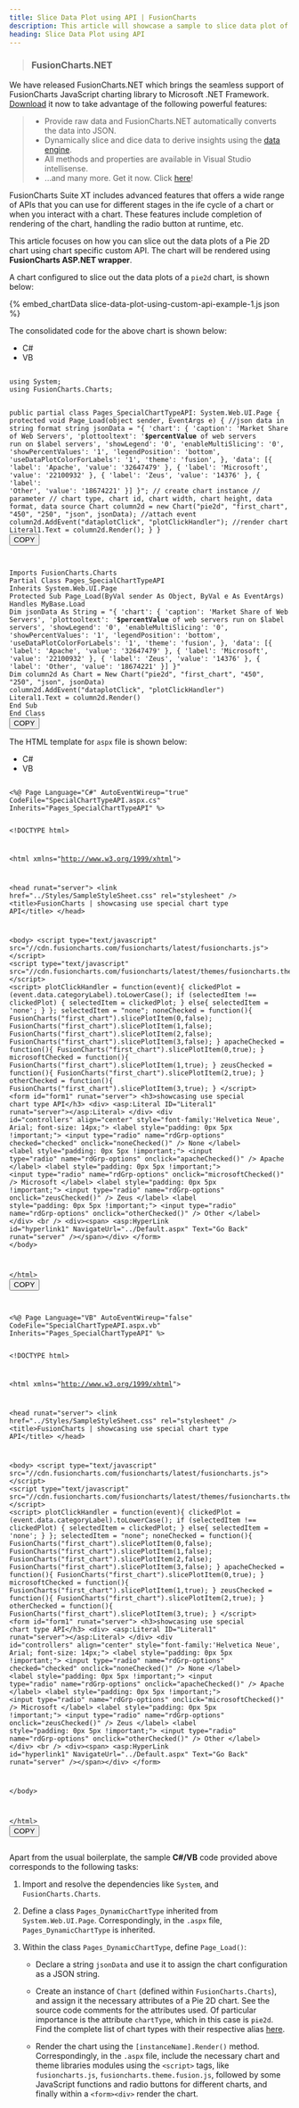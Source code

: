 ```yaml
---
title: Slice Data Plot using API | FusionCharts
description: This article will showcase a sample to slice data plot of the pie chart using chart specific custom API .
heading: Slice Data Plot using API
---
```


> ### FusionCharts.NET
We have released FusionCharts.NET which brings the seamless support of FusionCharts JavaScript charting library to Microsoft .NET Framework. [Download](/fusioncharts-aspnet-visualization/getting-started/install-fusioncharts-net) it now to take advantage of the following powerful features:
> * Provide raw data and FusionCharts.NET automatically converts the data into JSON.
> * Dynamically slice and dice data to derive insights using the [data engine](/fusioncharts-aspnet-visualization/data-engine/data-engine-overview).
> * All methods and properties are available in Visual Studio intellisense.
> * ...and many more.
> Get it now. Click [here](/fusioncharts-aspnet-visualization/getting-started/install-fusioncharts-net)!

FusionCharts Suite XT includes advanced features that offers a wide range of APIs that you can use for different stages in the ife cycle of a chart or when you interact with a chart. These features include completion of rendering of the chart, handling the radio button at runtime, etc.

This article focuses on how you can slice out the data plots of a Pie 2D chart using chart specific custom API. The chart will be rendered using **FusionCharts ASP.NET wrapper**. 

A chart configured to slice out the data plots of a `pie2d` chart, is shown below:

{% embed_chartData slice-data-plot-using-custom-api-example-1.js json %}

The consolidated code for the above chart is shown below:

<div class="code-wrapper">
<ul class='code-tabs extra-tabs'>
    <li class='active'><a data-toggle='csharp'>C#</a></li>
    <li><a data-toggle='vb'>VB</a></li>
</ul>
<div class='tab-content extra-tabs'>

<div class='tab csharp-tab active'>
<pre><code class="language-javascript">
using System;
using FusionCharts.Charts;

public partial class Pages_SpecialChartTypeAPI: System.Web.UI.Page {
    protected void Page_Load(object sender, EventArgs e) {
        //json data in string format
        string jsonData = "{ 'chart': { 'caption': 'Market Share of Web Servers', 'plottooltext': '<b>$percentValue</b> of web servers run on $label servers', 'showLegend': '0', 'enableMultiSlicing': '0', 'showPercentValues': '1', 'legendPosition': 'bottom', 'useDataPlotColorForLabels': '1', 'theme': 'fusion', }, 'data': [{ 'label': 'Apache', 'value': '32647479' }, { 'label': 'Microsoft', 'value': '22100932' }, { 'label': 'Zeus', 'value': '14376' }, { 'label': 'Other', 'value': '18674221' }] }";
        // create chart instance
        // parameter
        // chart type, chart id, chart width, chart height, data format, data source
        Chart column2d = new Chart("pie2d", "first_chart", "450", "250", "json", jsonData);
        //attach event 
        column2d.AddEvent("dataplotClick", "plotClickHandler");
        //render chart
        Literal1.Text = column2d.Render();
    }
}
</code><button class='btn btn-outline-secondary btn-copy' title='Copy to clipboard'>COPY</button>
</pre>
</div>

<div class='tab vb-tab'>
<pre><code class="language-javascript">
Imports FusionCharts.Charts
Partial Class Pages_SpecialChartTypeAPI
Inherits System.Web.UI.Page
Protected Sub Page_Load(ByVal sender As Object, ByVal e As EventArgs) Handles MyBase.Load
Dim jsonData As String = "{ 'chart': { 'caption': 'Market Share of Web Servers', 'plottooltext': '<b>$percentValue</b> of web servers run on $label servers', 'showLegend': '0', 'enableMultiSlicing': '0', 'showPercentValues': '1', 'legendPosition': 'bottom', 'useDataPlotColorForLabels': '1', 'theme': 'fusion', }, 'data': [{ 'label': 'Apache', 'value': '32647479' }, { 'label': 'Microsoft', 'value': '22100932' }, { 'label': 'Zeus', 'value': '14376' }, { 'label': 'Other', 'value': '18674221' }] }"
Dim column2d As Chart = New Chart("pie2d", "first_chart", "450", "250", "json", jsonData)
column2d.AddEvent("dataplotClick", "plotClickHandler")
Literal1.Text = column2d.Render()
End Sub
End Class
</code><button class='btn btn-outline-secondary btn-copy' title='Copy to clipboard'>COPY</button>
</pre>
</div>

</div>
</div>

The HTML template for `aspx` file is shown below:

<div class="code-wrapper">
<ul class='code-tabs extra-tabs'>
    <li class='active'><a data-toggle='csharp'>C#</a></li>
    <li><a data-toggle='vb'>VB</a></li>
</ul>
<div class='tab-content extra-tabs'>

<div class='tab csharp-tab active'>
<pre><code class="language-javascript">
&lt;%@ Page Language="C#" AutoEventWireup="true" CodeFile="SpecialChartTypeAPI.aspx.cs" Inherits="Pages_SpecialChartTypeAPI" %&gt;

&lt;!DOCTYPE html&gt;

&lt;html xmlns="http://www.w3.org/1999/xhtml"&gt;

&lt;head runat="server"&gt;
    &lt;link href="../Styles/SampleStyleSheet.css" rel="stylesheet" /&gt;
    &lt;title&gt;FusionCharts | showcasing use special chart type API&lt;/title&gt;
&lt;/head&gt;

&lt;body&gt;
    &lt;script type="text/javascript" src="//cdn.fusioncharts.com/fusioncharts/latest/fusioncharts.js"&gt;&lt;/script&gt;
    &lt;script type="text/javascript" src="//cdn.fusioncharts.com/fusioncharts/latest/themes/fusioncharts.theme.fusion.js"&gt;&lt;/script&gt;
    &lt;script&gt;
        plotClickHandler = function(event){
            clickedPlot = (event.data.categoryLabel).toLowerCase();
              if (selectedItem !== clickedPlot) {
                    selectedItem = clickedPlot;
              } else{
                    selectedItem = 'none';
              }
        };
        selectedItem = "none";
        noneChecked = function(){
            FusionCharts("first_chart").slicePlotItem(0,false);
            FusionCharts("first_chart").slicePlotItem(1,false);
            FusionCharts("first_chart").slicePlotItem(2,false);
            FusionCharts("first_chart").slicePlotItem(3,false);
        }
        apacheChecked = function(){
            FusionCharts("first_chart").slicePlotItem(0,true);
        }
        microsoftChecked = function(){
            FusionCharts("first_chart").slicePlotItem(1,true);
        }
        zeusChecked = function(){
            FusionCharts("first_chart").slicePlotItem(2,true);
        }
        otherChecked = function(){
            FusionCharts("first_chart").slicePlotItem(3,true);
        }
    &lt;/script&gt;
    &lt;form id="form1" runat="server"&gt;
        &lt;h3&gt;showcasing use special chart type API&lt;/h3&gt;
        &lt;div&gt;
            &lt;asp:Literal ID="Literal1" runat="server"&gt;&lt;/asp:Literal&gt;
        &lt;/div&gt;
        &lt;div id="controllers" align="center" style="font-family:'Helvetica Neue', Arial; font-size: 14px;"&gt;
            &lt;label style="padding: 0px 5px !important;"&gt;
                &lt;input type="radio" name="rdGrp-options" checked="checked" onclick="noneChecked()" /&gt; None
            &lt;/label&gt;
            &lt;label style="padding: 0px 5px !important;"&gt;
                &lt;input type="radio" name="rdGrp-options" onclick="apacheChecked()" /&gt; Apache
            &lt;/label&gt;
            &lt;label style="padding: 0px 5px !important;"&gt;
                &lt;input type="radio" name="rdGrp-options" onclick="microsoftChecked()" /&gt; Microsoft
            &lt;/label&gt;
            &lt;label style="padding: 0px 5px !important;"&gt;
                &lt;input type="radio" name="rdGrp-options" onclick="zeusChecked()" /&gt; Zeus
            &lt;/label&gt;
            &lt;label style="padding: 0px 5px !important;"&gt;
                &lt;input type="radio" name="rdGrp-options" onclick="otherChecked()" /&gt; Other
            &lt;/label&gt;
        &lt;/div&gt;
        &lt;br /&gt;
        &lt;div&gt;&lt;span&gt;
                &lt;asp:HyperLink id="hyperlink1" NavigateUrl="../Default.aspx" Text="Go Back" runat="server" /&gt;&lt;/span&gt;&lt;/div&gt;
    &lt;/form&gt;
&lt;/body&gt;

&lt;/html&gt;
</code><button class='btn btn-outline-secondary btn-copy' title='Copy to clipboard'>COPY</button>
</pre>
</div>

<div class='tab vb-tab'>
<pre><code class="language-javascript">
&lt;%@ Page Language="VB" AutoEventWireup="false" CodeFile="SpecialChartTypeAPI.aspx.vb" Inherits="Pages_SpecialChartTypeAPI" %&gt;

&lt;!DOCTYPE html&gt;

&lt;html xmlns="http://www.w3.org/1999/xhtml"&gt;

&lt;head runat="server"&gt;
    &lt;link href="../Styles/SampleStyleSheet.css" rel="stylesheet" /&gt;
    &lt;title&gt;FusionCharts | showcasing use special chart type API&lt;/title&gt;
&lt;/head&gt;

&lt;body&gt;
    &lt;script type="text/javascript" src="//cdn.fusioncharts.com/fusioncharts/latest/fusioncharts.js"&gt;&lt;/script&gt;
    &lt;script type="text/javascript" src="//cdn.fusioncharts.com/fusioncharts/latest/themes/fusioncharts.theme.fusion.js"&gt;&lt;/script&gt;
    &lt;script&gt;
        plotClickHandler = function(event){
            clickedPlot = (event.data.categoryLabel).toLowerCase();
              if (selectedItem !== clickedPlot) {
                    selectedItem = clickedPlot;
              } else{
                    selectedItem = 'none';
              }
        };
        selectedItem = "none";
        noneChecked = function(){
            FusionCharts("first_chart").slicePlotItem(0,false);
            FusionCharts("first_chart").slicePlotItem(1,false);
            FusionCharts("first_chart").slicePlotItem(2,false);
            FusionCharts("first_chart").slicePlotItem(3,false);
        }
        apacheChecked = function(){
            FusionCharts("first_chart").slicePlotItem(0,true);
        }
        microsoftChecked = function(){
            FusionCharts("first_chart").slicePlotItem(1,true);
        }
        zeusChecked = function(){
            FusionCharts("first_chart").slicePlotItem(2,true);
        }
        otherChecked = function(){
            FusionCharts("first_chart").slicePlotItem(3,true);
        }
    &lt;/script&gt;
    &lt;form id="form1" runat="server"&gt;
        &lt;h3&gt;showcasing use special chart type API&lt;/h3&gt;
        &lt;div&gt;
            &lt;asp:Literal ID="Literal1" runat="server"&gt;&lt;/asp:Literal&gt;
        &lt;/div&gt;
        &lt;div id="controllers" align="center" style="font-family:'Helvetica Neue', Arial; font-size: 14px;"&gt;
            &lt;label style="padding: 0px 5px !important;"&gt;
                &lt;input type="radio" name="rdGrp-options" checked="checked" onclick="noneChecked()" /&gt; None
            &lt;/label&gt;
            &lt;label style="padding: 0px 5px !important;"&gt;
                &lt;input type="radio" name="rdGrp-options" onclick="apacheChecked()" /&gt; Apache
            &lt;/label&gt;
            &lt;label style="padding: 0px 5px !important;"&gt;
                &lt;input type="radio" name="rdGrp-options" onclick="microsoftChecked()" /&gt; Microsoft
            &lt;/label&gt;
            &lt;label style="padding: 0px 5px !important;"&gt;
                &lt;input type="radio" name="rdGrp-options" onclick="zeusChecked()" /&gt; Zeus
            &lt;/label&gt;
            &lt;label style="padding: 0px 5px !important;"&gt;
                &lt;input type="radio" name="rdGrp-options" onclick="otherChecked()" /&gt; Other
            &lt;/label&gt;
        &lt;/div&gt;
        &lt;br /&gt;
        &lt;div&gt;&lt;span&gt;
                &lt;asp:HyperLink id="hyperlink1" NavigateUrl="../Default.aspx" Text="Go Back" runat="server" /&gt;&lt;/span&gt;&lt;/div&gt;
    &lt;/form&gt;


&lt;/body&gt;

&lt;/html&gt;
</code><button class='btn btn-outline-secondary btn-copy' title='Copy to clipboard'>COPY</button>
</pre>
</div>

</div>
</div>

Apart from the usual boilerplate, the sample __C#/VB__ code provided above corresponds to the following tasks:

1. Import and resolve the dependencies like `System`, and  `FusionCharts.Charts`.

2. Define a class `Pages_DynamicChartType` inherited from `System.Web.UI.Page`. Correspondingly, in the `.aspx` file, `Pages_DynamicChartType` is inherited. 

3. Within the class `Pages_DynamicChartType`, define `Page_Load()`: 

    * Declare a string `jsonData` and use it to assign the chart configuration as a JSON string.

    * Create an instance of `Chart` (defined within `FusionCharts.Charts`), and assign it the necessary attributes of a Pie 2D chart. See the source code comments for the attributes used. Of particular importance is the attribute `chartType`, which in this case is `pie2d`. Find the complete list of chart types with their respective alias [here](/chart-guide/list-of-charts).

    * Render the chart using the `[instanceName].Render()` method. Correspondingly, in the `.aspx` file, include the necessary chart and theme libraries modules using the `<script>` tags, like `fusioncharts.js`, `fusioncharts.theme.fusion.js`, followed by some JavaScript functions and radio buttons for different charts, and finally within a `<form><div>` render the chart.